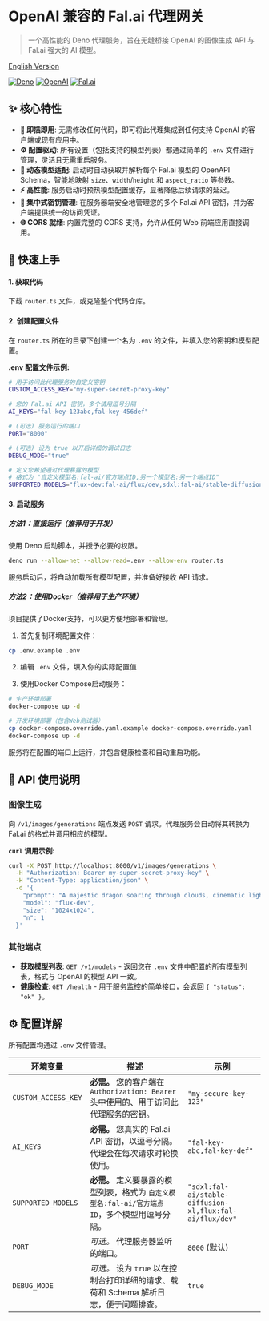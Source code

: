 # OpenAI 兼容的 Fal.ai 代理网关

> 一个高性能的 Deno 代理服务，旨在无缝桥接 OpenAI 的图像生成 API 与 Fal.ai 强大的 AI 模型。

[English Version](README.md)

[![Deno](https://img.shields.io/badge/Deno-000000?style=for-the-badge&logo=deno&logoColor=white)](https://deno.land/)
[![OpenAI](https://img.shields.io/badge/OpenAI-Compatible-00A67E?style=for-the-badge&logo=openai&logoColor=white)](https://openai.com/)
[![Fal.ai](https://img.shields.io/badge/Fal.ai-Powered-FF6B35?style=for-the-badge)](https://fal.ai/)

## ✨ 核心特性

-   **🔌 即插即用**: 无需修改任何代码，即可将此代理集成到任何支持 OpenAI 的客户端或现有应用中。
-   **⚙️ 配置驱动**: 所有设置（包括支持的模型列表）都通过简单的 `.env` 文件进行管理，灵活且无需重启服务。
-   **🧠 动态模型适配**: 启动时自动获取并解析每个 Fal.ai 模型的 OpenAPI Schema，智能地映射 `size`、`width`/`height` 和 `aspect_ratio` 等参数。
-   **⚡ 高性能**: 服务启动时预热模型配置缓存，显著降低后续请求的延迟。
-   **🔐 集中式密钥管理**: 在服务器端安全地管理您的多个 Fal.ai API 密钥，并为客户端提供统一的访问凭证。
-   **🌐 CORS 就绪**: 内置完整的 CORS 支持，允许从任何 Web 前端应用直接调用。

## 🚀 快速上手

#### 1. 获取代码
下载 `router.ts` 文件，或克隆整个代码仓库。

#### 2. 创建配置文件
在 `router.ts` 所在的目录下创建一个名为 `.env` 的文件，并填入您的密钥和模型配置。

**.env 配置文件示例:**
```bash
# 用于访问此代理服务的自定义密钥
CUSTOM_ACCESS_KEY="my-super-secret-proxy-key"

# 您的 Fal.ai API 密钥，多个请用逗号分隔
AI_KEYS="fal-key-123abc,fal-key-456def"

# (可选) 服务运行的端口
PORT="8000"

# (可选) 设为 true 以开启详细的调试日志
DEBUG_MODE="true"

# 定义您希望通过代理暴露的模型
# 格式为 "自定义模型名:fal-ai/官方端点ID,另一个模型名:另一个端点ID"
SUPPORTED_MODELS="flux-dev:fal-ai/flux/dev,sdxl:fal-ai/stable-diffusion-xl,flux-schnell:fal-ai/flux-schnell"
```

#### 3. 启动服务

##### 方法1：直接运行（推荐用于开发）
使用 Deno 启动脚本，并授予必要的权限。
```bash
deno run --allow-net --allow-read=.env --allow-env router.ts
```
服务启动后，将自动加载所有模型配置，并准备好接收 API 请求。

##### 方法2：使用Docker（推荐用于生产环境）
项目提供了Docker支持，可以更方便地部署和管理。

1. 首先复制环境配置文件：
```bash
cp .env.example .env
```

2. 编辑 `.env` 文件，填入你的实际配置值

3. 使用Docker Compose启动服务：
```bash
# 生产环境部署
docker-compose up -d

# 开发环境部署（包含Web测试器）
cp docker-compose.override.yaml.example docker-compose.override.yaml
docker-compose up -d
```

服务将在配置的端口上运行，并包含健康检查和自动重启功能。

## 🎯 API 使用说明

### 图像生成
向 `/v1/images/generations` 端点发送 `POST` 请求。代理服务会自动将其转换为 Fal.ai 的格式并调用相应的模型。

**`curl` 调用示例:**
```bash
curl -X POST http://localhost:8000/v1/images/generations \
  -H "Authorization: Bearer my-super-secret-proxy-key" \
  -H "Content-Type: application/json" \
  -d '{
    "prompt": "A majestic dragon soaring through clouds, cinematic lighting",
    "model": "flux-dev",
    "size": "1024x1024",
    "n": 1
  }'
```

### 其他端点
-   **获取模型列表**: `GET /v1/models` - 返回您在 `.env` 文件中配置的所有模型列表，格式与 OpenAI 的模型 API 一致。
-   **健康检查**: `GET /health` - 用于服务监控的简单接口，会返回 `{ "status": "ok" }`。

## ⚙️ 配置详解

所有配置均通过 `.env` 文件管理。

| 环境变量           | 描述                                                                                                   | 示例                                                               |
| ------------------ | ------------------------------------------------------------------------------------------------------ | ------------------------------------------------------------------ |
| `CUSTOM_ACCESS_KEY`| **必需。** 您的客户端在 `Authorization: Bearer` 头中使用的、用于访问此代理服务的密钥。                 | `"my-secure-key-123"`                                              |
| `AI_KEYS`          | **必需。** 您真实的 Fal.ai API 密钥，以逗号分隔。代理会在每次请求时轮换使用。                           | `"fal-key-abc,fal-key-def"`                                        |
| `SUPPORTED_MODELS` | **必需。** 定义要暴露的模型列表，格式为 `自定义模型名:fal-ai/官方端点ID`，多个模型用逗号分隔。           | `"sdxl:fal-ai/stable-diffusion-xl,flux:fal-ai/flux/dev"`           |
| `PORT`             | *可选。* 代理服务器监听的端口。                                                                        | `8000` (默认)                                                      |
| `DEBUG_MODE`       | *可选。* 设为 `true` 以在控制台打印详细的请求、载荷和 Schema 解析日志，便于问题排查。                  | `true`                                                             |